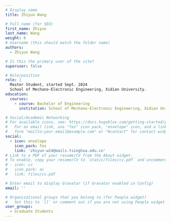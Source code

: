 ```yaml
---
# Display name
title: Zhiyun Wang

# Full name (for SEO)
first_name: Zhiyun
last_name: Wang
weight: 6
# Username (this should match the folder name)
authors:
  - Zhiyun Wang

# Is this the primary user of the site?
superuser: false

# Role/position
role: | 
  Master Student, started Sept. 2024
  School of Mechano-Electronic Engineering, Xidian University.
education:
  courses:
    - course: Bachelor of Engineering
      institution: School of Mechano-Electronic Engineering, Xidian University

# Social/Academic Networking
# For available icons, see: https://docs.hugoblox.com/getting-started/page-builder/#icons
#   For an email link, use "fas" icon pack, "envelope" icon, and a link in the
#   form "mailto:your-email@example.com" or "#contact" for contact widget.
social:
  - icon: envelope
    icon_pack: fas
    link: 'zhiyun-w24@mails.tsinghua.edu.cn'
# Link to a PDF of your resume/CV from the About widget.
# To enable, copy your resume/CV to `static/files/cv.pdf` and uncomment the lines below.
# - icon: cv
#   icon_pack: ai
#   link: files/cv.pdf

# Enter email to display Gravatar (if Gravatar enabled in Config)
email: ''

# Organizational groups that you belong to (for People widget)
#   Set this to `[]` or comment out if you are not using People widget.
user_groups:
  - Graduate Students
---
```


